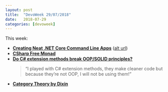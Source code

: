 ```yaml
---
layout: post
title:  "DevoWeek 29/07/2018"
date:   2018-07-29
categories: [devoweek]
---
```


This week:

* **[Creating Neat .NET Core Command Line Apps](https://samyn.co/post/creating-neat-net-core-console-apps/)** ([alt url](https://gist.github.com/iamarcel/8047384bfbe9941e52817cf14a79dc34#orgheadline1))
* **[CSharp Free Monad](https://gist.github.com/louthy/524fbe8965d3a2aae1b576cdd8e971e4)**
* **[Do C# extension methods break OOP/SOLID principles?](https://www.quora.com/Do-C-extension-methods-break-OOP-SOLID-principles)**
  > “I played with C# extension methods, they make cleaner code but because they’re not OOP, I will not be using them!”
* **[Category Theory by Dixin](https://weblogs.asp.net/dixin/Tags/Category%20Theory)**
